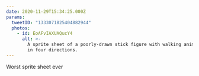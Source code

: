 ```yaml
---
date: 2020-11-29T15:34:25.000Z
params:
  tweetID: "1333071825404882944"
  photos:
    - id: EoAFvIAXUAQucY4
      alt: >-
        A sprite sheet of a poorly-drawn stick figure with walking animations
        in four directions.
---
```


Worst sprite sheet ever
